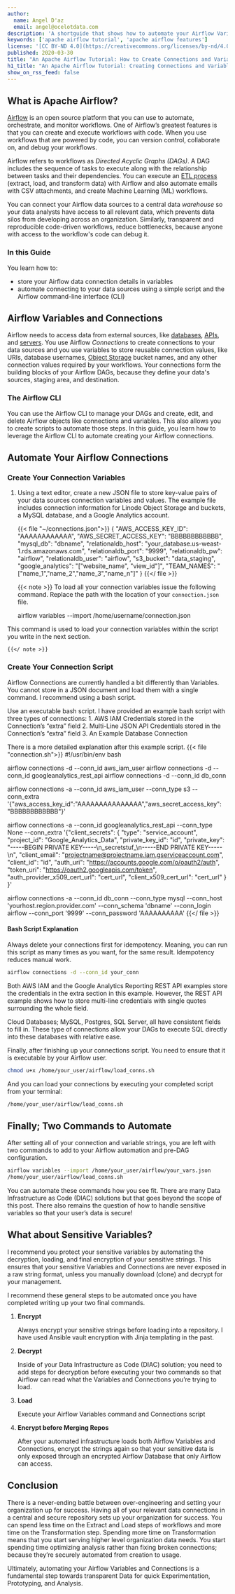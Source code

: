 ```yaml
---
author:
  name: Angel D'az
  email: angel@ocelotdata.com
description: 'A shortguide that shows how to automate your Airflow Variables and Connections deployment.'
keywords: ['apache airflow tutorial', 'apache airflow features']
license: '[CC BY-ND 4.0](https://creativecommons.org/licenses/by-nd/4.0)'
published: 2020-03-30
title: "An Apache Airflow Tutorial: How to Create Connections and Variables"
h1_title: "An Apache Airflow Tutorial: Creating Connections and Variables"
show_on_rss_feed: false
---
```


## What is Apache Airflow?
[Airflow](https://airflow.apache.org/) is an open source platform that you can use to automate, orchestrate, and monitor workflows. One of Airflow’s greatest features is that you can create and execute workflows with code. When you use workflows that are powered by code, you can version control, collaborate on, and debug your workflows.

Airflow refers to workflows as *Directed Acyclic Graphs (DAGs)*. A DAG includes the sequence of tasks to execute along with the relationship between tasks and their dependencies. You can execute an [ETL process](https://en.wikipedia.org/wiki/Extract,_transform,_load) (extract, load, and transform data) with Airflow and also automate emails with CSV attachments, and create Machine Learning (ML) workflows.

You can connect your Airflow data sources to a central data *warehouse* so your data analysts have access to all relevant data, which prevents data silos from developing across an organization. Similarly, transparent and reproducible code-driven workflows, reduce bottlenecks, because anyone with access to the workflow's code can debug it.

### In this Guide

You learn how to:

- store your Airflow data connection details in variables
- automate connecting to your data sources using a simple script and the Airflow command-line interface (CLI)

## Airflow Variables and Connections

Airflow needs to access data from external sources, like [databases](https://www.linode.com/blog/one-click-apps/new-web-development-and-database-one-click-apps/), [APIs](https://developers.linode.com/api/v4), and [servers](https://www.linode.com/products/shared/). You use Airflow *Connections* to create connections to your data sources and you use variables to store reusable connection values, like URIs, database usernames, [Object Storage](https://www.linode.com/products/object-storage/) bucket names, and any other connection values required by your workflows. Your connections form the building blocks of your Airflow DAGs, because they define your data's sources, staging area, and destination.

### The Airflow CLI

You can use the Airflow CLI to manage your DAGs and create, edit, and delete Airflow objects like connections and variables. This also allows you to create scripts to automate those steps. In this guide, you learn how to leverage the Airflow CLI to automate creating your Airflow connections.

## Automate Your Airflow Connections

### Create Your Connection Variables

1. Using a text editor, create a new JSON file to store key-value pairs of your data sources connection variables and values. The example file includes connection information for Linode Object Storage and buckets, a MySQL database, and a Google Analytics account.

    {{< file "~/connections.json">}}
{
    "AWS_ACCESS_KEY_ID": "AAAAAAAAAAAA",
    "AWS_SECRET_ACCESS_KEY": "BBBBBBBBBBBB",
    "mysql_db": "dbname",
    "relationaldb_host": "your_database.us-weast-1.rds.amazonaws.com",
    "relationaldb_port": "9999",
    "relationaldb_pw": "airflow",
    "relationaldb_user": "airflow",
    "s3_bucket": "data_staging",
    "google_analytics": "[\"website_name\", \"view_id\"]",
    "TEAM_NAMES": "[\"name_1\",\"name_2\",\"name_3\",\"name_n\"]"
}
    {{</ file >}}

    {{< note >}}
To load all your connection variables issue the following command. Replace the path with the location of your `connection.json` file.

    airflow variables --import /home/username/connection.json

This command is used to load your connection variables within the script you write in the next section.

    {{</ note >}}

### Create Your Connection Script

Airflow Connections are currently handled a bit differently than Variables.
You cannot store in a JSON document and load them with a single command.
I recommend using a bash script.

Use an executable bash script.
I have provided an example bash script with three types of connections:
    1. AWS IAM Credentials stored in the Connection’s “extra” field
    2. Multi-Line JSON API Credentials stored in the Connection’s “extra” field
    3. An Example Database Connection

There is a more detailed explanation after this example script.
{{< file "connection.sh">}}
#!/usr/bin/env bash

airflow connections -d --conn_id aws_iam_user
airflow connections -d --conn_id googleanalytics_rest_api
airflow connections -d --conn_id db_conn

airflow connections -a --conn_id aws_iam_user --conn_type s3 --conn_extra '{"aws_access_key_id":"AAAAAAAAAAAAAAA","aws_secret_access_key": "BBBBBBBBBBBB"}'

airflow connections -a --conn_id googleanalytics_rest_api --conn_type None --conn_extra '{"client_secrets":
{
"type": "service_account",
     "project_id": "Google_Analytics_Data",
"private_key_id": "id",
"private_key": "-----BEGIN PRIVATE
KEY-----\n_secretstuf_\n-----END
PRIVATE KEY-----\n",
"client_email": "projectname@projectname.iam.gserviceaccount.com",
"client_id": "id",
"auth_uri": "https://accounts.google.com/o/oauth2/auth",
"token_uri": "https://oauth2.googleapis.com/token",
"auth_provider_x509_cert_url": "cert_url",
"client_x509_cert_url":
"cert_url"
                   }
               }'

airflow connections -a --conn_id db_conn --conn_type mysql --conn_host 'yourhost.region.provider.com' --conn_schema 'dbname' --conn_login airflow --conn_port '9999' --conn_password 'AAAAAAAAAA'
{{</ file >}}

#### Bash Script Explanation
Always delete your connections first for idempotency.
Meaning, you can run this script as many times as you want, for the same result.
Idempotency reduces manual work.

```bash
airflow connections -d --conn_id your_conn
```

Both AWS IAM and the Google Analytics Reporting REST API examples store the credentials in the extra section in this example.
However, the REST API example shows how to store multi-line credentials with single quotes surrounding the whole field.

Cloud Databases; MySQL, Postgres, SQL Server, all have consistent fields to fill in.
These type of connections allow your DAGs to execute SQL directly into these databases with relative ease.

Finally, after finishing up your connections script.
You need to ensure that it is executable by your Airflow user.
```bash
chmod u+x /home/your_user/airflow/load_conns.sh
```

And you can load your connections by executing your completed script from your terminal:
```bash
/home/your_user/airflow/load_conns.sh
```
## Finally; Two Commands to Automate

After setting all of your connection and variable strings, you are left with two commands to add to your Airflow automation and pre-DAG configuration.
```bash
airflow variables --import /home/your_user/airflow/your_vars.json
/home/your_user/airflow/load_conns.sh
```

You can automate these commands how you see fit.
There are many Data Infrastructure as Code (DIAC) solutions but that goes beyond the scope of this post.
There also remains the question of how to handle sensitive variables so that your user’s data is secure!

## What about Sensitive Variables?
I recommend you protect your sensitive variables by automating the decryption, loading, and final encryption of your sensitive strings.
This ensures that your sensitive Variables and Connections are never exposed in a raw string format, unless you manually download (clone) and decrypt for your management.

I recommend these general steps to be automated once you have completed writing up your two final commands.
1. **Encrypt**

    Always encrypt your sensitive strings before loading into a repository.
    I have used Ansible vault encryption with Jinja templating in the past.

2. **Decrypt**

    Inside of your Data Infrastructure as Code (DIAC) solution; you need to add steps for decryption before executing your two commands so that Airflow can read what the Variables and Connections you’re trying to load.

3. **Load**

    Execute your Airflow Variables command and Connections script

4. **Encrypt before Merging Repos**

    After your automated infrastructure loads both Airflow Variables and Connections, encrypt the strings again so that your sensitive data is only exposed through an encrypted Airflow Database that only Airflow can access.

## Conclusion
There is a never-ending battle between over-engineering and setting your organization up for success.
Having all of your relevant data connections in a central and secure repository sets up your organization for success.
You can spend less time on the Extract and Load steps of workflows and more time on the Transformation step.
Spending more time on Transformation means that you start serving higher level organization data needs.
You start spending time optimizing analysis rather than fixing broken connections; because they’re securely automated from creation to usage.

Ultimately, automating your Airflow Variables and Connections is a fundamental step towards transparent Data for quick Experimentation, Prototyping, and Analysis.